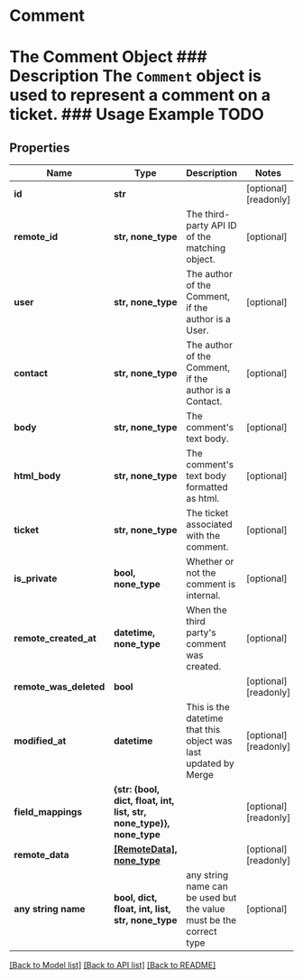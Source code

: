 # Comment

# The Comment Object ### Description The `Comment` object is used to represent a comment on a ticket. ### Usage Example TODO

## Properties

| Name                   | Type                                                                 | Description                                                        | Notes                 |
| ---------------------- | -------------------------------------------------------------------- | ------------------------------------------------------------------ | --------------------- |
| **id**                 | **str**                                                              |                                                                    | [optional] [readonly] |
| **remote_id**          | **str, none_type**                                                   | The third-party API ID of the matching object.                     | [optional]            |
| **user**               | **str, none_type**                                                   | The author of the Comment, if the author is a User.                | [optional]            |
| **contact**            | **str, none_type**                                                   | The author of the Comment, if the author is a Contact.             | [optional]            |
| **body**               | **str, none_type**                                                   | The comment&#39;s text body.                                       | [optional]            |
| **html_body**          | **str, none_type**                                                   | The comment&#39;s text body formatted as html.                     | [optional]            |
| **ticket**             | **str, none_type**                                                   | The ticket associated with the comment.                            | [optional]            |
| **is_private**         | **bool, none_type**                                                  | Whether or not the comment is internal.                            | [optional]            |
| **remote_created_at**  | **datetime, none_type**                                              | When the third party&#39;s comment was created.                    | [optional]            |
| **remote_was_deleted** | **bool**                                                             |                                                                    | [optional] [readonly] |
| **modified_at**        | **datetime**                                                         | This is the datetime that this object was last updated by Merge    | [optional] [readonly] |
| **field_mappings**     | **{str: (bool, dict, float, int, list, str, none_type)}, none_type** |                                                                    | [optional] [readonly] |
| **remote_data**        | [**[RemoteData], none_type**](RemoteData.md)                         |                                                                    | [optional] [readonly] |
| **any string name**    | **bool, dict, float, int, list, str, none_type**                     | any string name can be used but the value must be the correct type | [optional]            |

[[Back to Model list]](../README.md#documentation-for-models) [[Back to API list]](../README.md#documentation-for-api-endpoints) [[Back to README]](../README.md)
